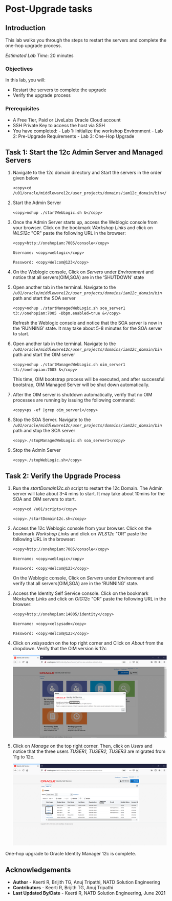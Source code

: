 # Post-Upgrade tasks

## Introduction

This lab walks you through the steps to restart the servers and complete the one-hop upgrade process.

*Estimated Lab Time*: 20 minutes

### Objectives

In this lab, you will:
* Restart the servers to complete the upgrade
* Verify the upgrade process

### Prerequisites
* A Free Tier, Paid or LiveLabs Oracle Cloud account
* SSH Private Key to access the host via SSH
* You have completed:
      - Lab 1: Initialize the workshop Environment
      - Lab 2: Pre-Upgrade Requirements
      - Lab 3: One-Hop Upgrade

## Task 1: Start the 12c Admin Server and Managed Servers

1. Navigate to the 12c domain directory and Start the servers in the order given below

    ```
    <copy>cd /u01/oracle/middleware12c/user_projects/domains/iam12c_domain/bin</copy>
    ```

2. Start the Admin Server

    ```
    <copy>nohup ./startWebLogic.sh &</copy>
    ```

3. Once the Admin Server starts up, access the Weblogic console from your browser. Click on the bookmark *Workshop Links* and click on *WLS12c* "OR" paste the following URL in the browser:

    ```
    <copy>http://onehopiam:7005/console</copy>
    ```
    ```
    Username: <copy>weblogic</copy>
    ```
    ```
    Password: <copy>Welcom@123</copy>
    ```

4. On the Weblogic console, Click on *Servers* under *Environment* and notice that all servers(OIM,SOA) are in the ‘SHUTDOWN’ state

5. Open another tab in the terminal. Navigate to the *`/u01/oracle/middleware12c/user_projects/domains/iam12c_domain/bin`* path and start the SOA server

    ```
    <copy>nohup ./startManagedWebLogic.sh soa_server1 t3://onehopiam:7005 -Dbpm.enabled=true &</copy>
    ```

    Refresh the Weblogic console and notice that the SOA server is now in the ‘RUNNING’ state. It may take about 5-8 minutes for the SOA server to start.

6. Open another tab in the terminal. Navigate to the *`/u01/oracle/middleware12c/user_projects/domains/iam12c_domain/bin`* path and start the OIM server

    ```
    <copy>nohup ./startManagedWebLogic.sh oim_server1 t3://onehopiam:7005 &</copy>
    ```

    This time, OIM bootstrap process will be executed, and after successful bootstrap, OIM Managed Server will be shut down automatically.

7. After the OIM server is shutdown automatically, verify that no OIM processes are running by issuing the following command:

    ```
    <copy>ps -ef |grep oim_server1</copy>
    ```

8. Stop the SOA Server. Navigate to the *`/u01/oracle/middleware12c/user_projects/domains/iam12c_domain/bin`* path and stop the SOA server

    ```
    <copy>./stopManagedWebLogic.sh soa_server1</copy>
    ```

9. Stop the Admin Server

    ```
    <copy>./stopWebLogic.sh</copy>
    ```

## Task 2: Verify the Upgrade Process

1. Run the *startDomain12c.sh* script to restart the 12c Domain. The Admin server will take about 3-4 mins to start. It may take about 10mins for the SOA and OIM servers to start.

    ```
    <copy>cd /u01/scripts</copy>
    ```

    ```
    <copy>./startDomain12c.sh</copy>
    ```
2. Access the 12c Weblogic console from your browser. Click on the bookmark *Workshop Links* and click on *WLS12c* "OR" paste the following URL in the browser:

    ```
    <copy>http://onehopiam:7005/console</copy>
    ```
    ```
    Username: <copy>weblogic</copy>
    ```
    ```
    Password: <copy>Welcom@123</copy>
    ```

    On the Weblogic console, Click on *Servers* under *Environment* and verify that all servers(OIM,SOA) are in the ‘RUNNING’ state.  

4. Access the Identity Self Service console. Click on the bookmark *Workshop Links* and click on *OIG12c* "OR" paste the following URL in the browser:

    ```
    <copy>http://onehopiam:14005/identity</copy>
    ```
    ```
    Username: <copy>xelsysadm</copy>
    ```
    ```
    Password: <copy>Welcom@123</copy>
    ```

5. Click on *xelsysadm* on the top right corner and Click on *About* from the dropdown. Verify that the OIM version is 12c

    ![](images/1-identity.png)

6. Click on *Manage* on the top right corner. Then, click on *Users* and notice that the three users *TUSER1, TUSER2, TUSER3* are migrated from 11g to 12c.

    ![](images/2-users.png)

One-hop upgrade to Oracle Identity Manager 12c is complete.


## Acknowledgements
* **Author** - Keerti R, Brijith TG, Anuj Tripathi, NATD Solution Engineering
* **Contributors** -  Keerti R, Brijith TG, Anuj Tripathi
* **Last Updated By/Date** - Keerti R, NATD Solution Engineering, June 2021
